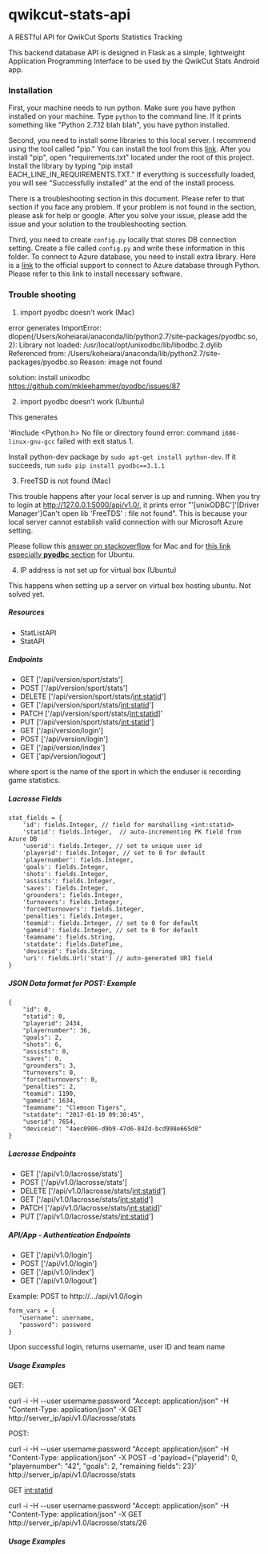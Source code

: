 # qwikcut-stats-api
A RESTful API for QwikCut Sports Statistics Tracking

This backend database API is designed in Flask as a simple, lightweight Application Programming
Interface to be used by the QwikCut Stats Android app.

### Installation
First, your machine needs to run python. 
Make sure you have python installed on your machine. Type `python` to the command line. If it prints something like "Python 2.7.12 blah blah", you have python installed.

Second, you need to install some libraries to this local server.
I recommend using the tool called "pip." You can install the tool from this [link](https://pip.pypa.io/en/stable/installing/).
After you install "pip", open "requirements.txt" located under the root of this project. 
Install the library by typing "pip install EACH_LINE_IN_REQUIREMENTS.TXT." If everything is successfully loaded, you will see "Successfully installed" at the end of the install process.

There is a troubleshooting section in this document. Please refer to that section if you face any problem. If your problem is not found in the section, please ask for help or google. After you solve your issue, please add the issue and your solution to the troubleshooting section.

Third, you need to create `config.py` locally that stores DB connection setting.
Create a file called `config.py` and write these information in this folder. 
To connect to Azure database, you need to install extra library. Here is a [link](https://docs.microsoft.com/en-us/azure/sql-database/sql-database-connect-query-python#configure-development-environment) to the official support to connect to Azure database through Python. Please refer to this link to install necessary software. 

### Trouble shooting

1. import pyodbc doesn’t work (Mac)

error generates
ImportError: dlopen(/Users/koheiarai/anaconda/lib/python2.7/site-packages/pyodbc.so, 2): Library not loaded: /usr/local/opt/unixodbc/lib/libodbc.2.dylib
  Referenced from: /Users/koheiarai/anaconda/lib/python2.7/site-packages/pyodbc.so
  Reason: image not found

solution: install unixodbc
https://github.com/mkleehammer/pyodbc/issues/87

2. import pyodbc doesn’t work (Ubuntu)

This generates 

'#include <Python.h> No file or directory found
error: command `i686-linux-gnu-gcc` failed with exit status 1.

Install python-dev package by `sudo apt-get install python-dev`. If it succeeds, run `sudo pip install pyodbc==3.1.1`

3. FreeTSD is not found (Mac)

This trouble happens after your local server is up and running. When you try to login at http://127.0.0.1:5000/api/v1.0/, it prints error "'[unixODBC']'[Driver Manager']Can't open lib 'FreeTDS' : file not found". This is because your local server cannot establish valid connection with our Microsoft Azure setting.

Please follow this [answer on stackoverflow](http://stackoverflow.com/a/27239553) for Mac and for [this link especially **pyodbc** section](http://www.craigderington.me/design-an-api-with-flask-and-flask-restful-and-mysql/) for Ubuntu.

4. IP address is not set up for virtual box (Ubuntu)

This happens when setting up a server on virtual box hosting ubuntu. Not solved yet.

##### Resources

* StatListAPI
* StatAPI


##### Endpoints

* GET ['/api/version/sport/stats']
* POST ['/api/version/sport/stats']
* DELETE ['/api/version/sport/stats/<int:statid>']
* GET ['/api/version/sport/stats/<int:statid>']
* PATCH ['/api/version/sport/stats/<int:statid>]'
* PUT ['/api/version/sport/stats/<int:statid>']
* GET ['/api/version/login']
* POST ['/api/version/login']
* GET ['/api/version/index']
* GET ['api/version/logout']

where sport is the name of the sport in which the enduser is recording game statistics.

##### Lacrosse Fields

```
stat_fields = {
    'id': fields.Integer, // field for marshalling <int:statid>
    'statid': fields.Integer,  // auto-incrementing PK field from Azure DB
    'userid': fields.Integer, // set to unique user id
    'playerid': fields.Integer, // set to 0 for default
    'playernumber': fields.Integer,
    'goals': fields.Integer,
    'shots': fields.Integer,
    'assists': fields.Integer,
    'saves': fields.Integer,
    'grounders': fields.Integer,
    'turnovers': fields.Integer,
    'forcedturnovers': fields.Integer,
    'penalties': fields.Integer,
    'teamid': fields.Integer, // set to 0 for default
    'gameid': fields.Integer, // set to 0 for default
    'teamname': fields.String,
    'statdate': fields.DateTime,
    'deviceid': fields.String,
    'uri': fields.Url('stat') // auto-generated URI field
}
```

##### JSON Data format for POST:  Example

```
{
    "id": 0,
    "statid": 0,
    "playerid": 2434,
    "playernumber": 36,
    "goals": 2,
    "shots": 6,
    "assists": 0,
    "saves": 0,
    "grounders": 3,
    "turnovers": 0,
    "forcedturnovers": 0,
    "penalties": 2,
    "teamid": 1190,
    "gameid": 1634,
    "teamname": "Clemson Tigers",
    "statdate": "2017-01-10 09:30:45",
    "userid": 7654,
    "deviceid": "4aec0906-d9b9-47d6-842d-bcd998e665d8"
}
```

##### Lacrosse Endpoints

* GET ['/api/v1.0/lacrosse/stats']
* POST ['/api/v1.0/lacrosse/stats']
* DELETE ['/api/v1.0/lacrosse/stats/<int:statid>']
* GET ['/api/v1.0/lacrosse/stats/<int:statid>']
* PATCH ['/api/v1.0/lacrosse/stats/<int:statid>]'
* PUT ['/api/v1.0/lacrosse/stats/<int:statid>']


##### API/App - Authentication Endpoints

* GET ['/api/v1.0/login']
* POST ['/api/v1.0/login']
* GET ['/api/v1.0/index']
* GET ['/api/v1.0/logout']

Example:  POST to http://.../api/v1.0/login

```
form_vars = {
   "username": username, 
   "password": password
}
```

Upon successful login, returns username, user ID and team name

##### Usage Examples

GET:

curl -i -H --user username:password "Accept: application/json" -H "Content-Type: application/json" -X GET http://server_ip/api/v1.0/lacrosse/stats

POST:

curl -i -H --user username:password "Accept: application/json" -H "Content-Type: application/json" -X POST -d 'payload={"playerid": 0, "playernumber": "42", "goals": 2, "remaining fields": 23}' http://server_ip/api/v1.0/lacrosse/stats

GET <int:statid>

curl -i -H --user username:password "Accept: application/json" -H "Content-Type: application/json" -X GET http://server_ip/api/v1.0/lacrosse/stats/26


##### Usage Examples






